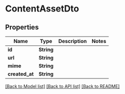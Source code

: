 # ContentAssetDto

## Properties

Name | Type | Description | Notes
------------ | ------------- | ------------- | -------------
**id** | **String** |  | 
**url** | **String** |  | 
**mime** | **String** |  | 
**created_at** | **String** |  | 

[[Back to Model list]](../README.md#documentation-for-models) [[Back to API list]](../README.md#documentation-for-api-endpoints) [[Back to README]](../README.md)


